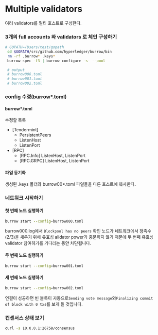 # Multiple validators
여러 validators를 멀티 호스트로 구성한다.

### 3개의 full accounts 와 validators 로 체인 구성하기
```bash
# GOPATH=/Users/test/gopath
 cd $GOPATH/src/github.com/hyperledger/burrow/bin
 rm -rf .burrow* .keys*
 burrow spec -f3 | burrow configure -s- --pool
 
 # output
 # burrow000.toml
 # burrow001.toml
 # burrow002.toml
 ```
 
### config 수정(burrow*.toml)

#### burrow*.toml
수정할 목록
* [Tendermint]
  * PersistentPeers
  * ListenHost
  * ListenPort
* [RPC]
  * [RPC.Info] ListenHost, ListenPort
  * [RPC.GRPC] ListenHost, ListenPort
   
#### 파일 동기화
생성된 .keys 폴더와 burrow00*.toml 파일들을 다른 호스트에 복사한다.

### 네트워크 시작하기

#### 첫 번째 노드 실행하기
```bash
burrow start --config=burrow000.toml
```

burrow000.log에서 `Blockpool has no peers` 확인
노드가 네트워크에서 정족수 (2/3)을 채우기 위해 유효성 alidator power가 충분하지 않기 때문에 두 번째 유효성 validator 참여하기를 기다리는 동안 차단됩니다.

#### 두 번째 노드 실행하기
```bash
burrow start --config=burrow001.toml
```

#### 세 번째 노드 실행하기
```bash
burrow start --config=burrow002.toml
```
연결이 성공하면 빈 블록이 자동으로`Sending vote message`와`Finalizing commit of block with 0 txs`를 보게 될 것입니다. 

### 컨센서스 상태 보기
```bash
curl -s 10.0.0.1:26758/consensus
```
